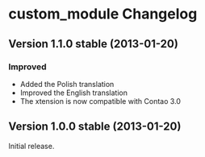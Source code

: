 custom_module Changelog
=======================

Version 1.1.0 stable (2013-01-20)
---------------------------------

### Improved
- Added the Polish translation
- Improved the English translation
- The xtension is now compatible with Contao 3.0


Version 1.0.0 stable (2013-01-20)
---------------------------------

Initial release.